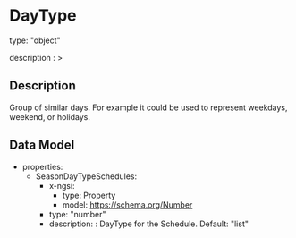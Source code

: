 # DayType
type: "object"
description : >
## Description
Group of similar days.   For example it could be used to represent weekdays, weekend, or holidays.

## Data Model
  - properties:
    - SeasonDayTypeSchedules:
      - x-ngsi:
        - type: Property
        - model: https://schema.org/Number
      - type: "number"
      - description: : DayType for the Schedule. Default: "list"
